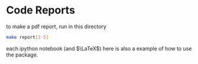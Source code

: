 # Code Reports

to make a pdf report, run in this directory

```sh
make report[1-5]
```

each ipython notebook (and $\LaTeX$) here is also a example of how to use the package.
